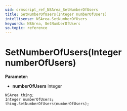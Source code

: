 ```yaml
---
uid: crmscript_ref_NSArea_SetNumberOfUsers
title: SetNumberOfUsers(Integer numberOfUsers)
intellisense: NSArea.SetNumberOfUsers
keywords: NSArea, GetNumberOfUsers
so.topic: reference
---
```


# SetNumberOfUsers(Integer numberOfUsers)

**Parameter:** 
 - **numberOfUsers** Integer

```crmscript
NSArea thing;
Integer numberOfUsers;
thing.SetNumberOfUsers(numberOfUsers);
```

